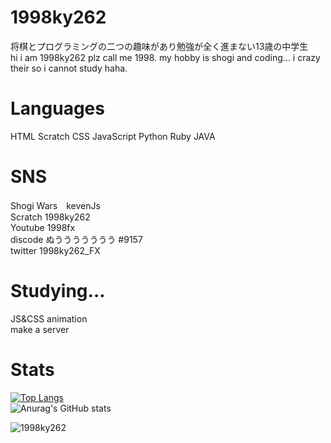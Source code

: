 # 1998ky262
将棋とプログラミングの二つの趣味があり勉強が全く進まない13歳の中学生<br>
hi i am 1998ky262 plz call me 1998. my hobby is shogi and coding...
i crazy their so i cannot study haha.
# Languages
HTML Scratch CSS JavaScript Python Ruby JAVA
# SNS
Shogi Wars　kevenJs<br>
Scratch 1998ky262<br>
Youtube 1998fx<br>
discode ぬううううううう #9157<br>
twitter 1998ky262_FX<br>
# Studying...
JS&CSS animation<br>
make a server
# Stats
[![Top Langs](https://github-readme-stats.vercel.app/api/top-langs/?username=1998ky262&layout=compact)](https://github.com/anuraghazra/github-readme-stats)
<br>
![Anurag's GitHub stats](https://github-readme-stats.vercel.app/api?username=1998ky262)

<p align="left"> <img src="https://komarev.com/ghpvc/?username=1998ky262&label=Profile%20views&color=0e75b6&style=flat" alt="1998ky262"></p> 
